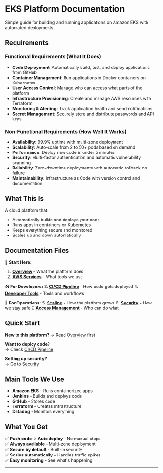 # EKS Platform Documentation

Simple guide for building and running applications on Amazon EKS with automated deployments.

## Requirements

### **Functional Requirements (What It Does)**
- **Code Deployment**: Automatically build, test, and deploy applications from GitHub
- **Container Management**: Run applications in Docker containers on Kubernetes
- **User Access Control**: Manage who can access what parts of the platform
- **Infrastructure Provisioning**: Create and manage AWS resources with Terraform
- **Monitoring & Alerting**: Track application health and send notifications
- **Secret Management**: Securely store and distribute passwords and API keys

### **Non-Functional Requirements (How Well It Works)**
- **Availability**: 99.9% uptime with multi-zone deployment
- **Scalability**: Auto-scale from 2 to 50+ pods based on demand
- **Performance**: Deploy new code in under 5 minutes
- **Security**: Multi-factor authentication and automatic vulnerability scanning
- **Reliability**: Zero-downtime deployments with automatic rollback on failure
- **Maintainability**: Infrastructure as Code with version control and documentation

## What This Is

A cloud platform that:
- Automatically builds and deploys your code
- Runs apps in containers on Kubernetes
- Keeps everything secure and monitored
- Scales up and down automatically

## Documentation Files

**📖 Start Here:**
1. **[Overview](./01.Overview.md)** - What the platform does
2. **[AWS Services](./03.aws_services.md)** - What tools we use

**🛠️ For Developers:**
3. **[CI/CD Pipeline](./05.cicd-developer-platform.md)** - How code gets deployed
4. **[Developer Tools](./07.internal-development-platform.md)** - Tools and workflows

**🔧 For Operations:**
5. **[Scaling](./04.scalability.md)** - How the platform grows
6. **[Security](./06.security-access-management.md)** - How we stay safe
7. **[Access Management](./02.access_and_service_management.md)** - Who can do what

## Quick Start

**New to this platform?**
→ Read [Overview](./01.Overview.md) first

**Want to deploy code?**  
→ Check [CI/CD Pipeline](./05.cicd-developer-platform.md)

**Setting up security?**  
→ Go to [Security](./06.security-access-management.md)

## Main Tools We Use

- **Amazon EKS** - Runs containerized apps
- **Jenkins** - Builds and deploys code
- **GitHub** - Stores code
- **Terraform** - Creates infrastructure
- **Datadog** - Monitors everything

## What You Get

✅ **Push code → Auto deploy** - No manual steps  
✅ **Always available** - Multi-zone deployment  
✅ **Secure by default** - Built-in security  
✅ **Scales automatically** - Handles traffic spikes  
✅ **Easy monitoring** - See what's happening  

---



